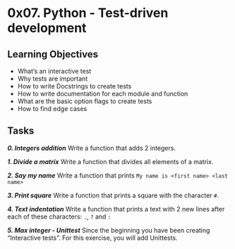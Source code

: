 # 0x07. Python - Test-driven development

## Learning Objectives

- What’s an interactive test
- Why tests are important
- How to write Docstrings to create tests
- How to write documentation for each module and function
- What are the basic option flags to create tests
- How to find edge cases

## Tasks

_**0. Integers addition**_
Write a function that adds 2 integers.

_**1. Divide a matrix**_
Write a function that divides all elements of a matrix.

_**2. Say my name**_
Write a function that prints `My name is <first name> <last name>`

_**3. Print square**_
Write a function that prints a square with the character `#`.

_**4. Text indentation**_
Write a function that prints a text with 2 new lines after each of these characters: `.`, `?` and `:`

_**5. Max integer - Unittest**_
Since the beginning you have been creating “Interactive tests”. For this exercise, you will add Unittests.

